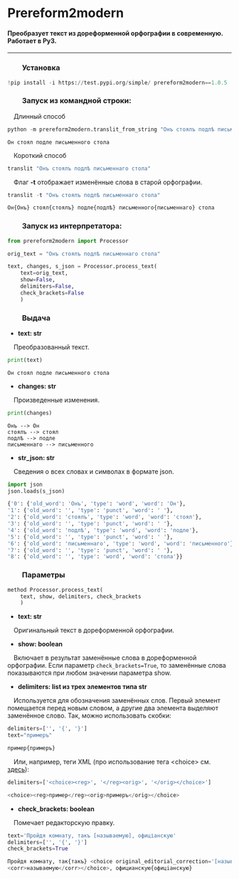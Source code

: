 # Prereform2modern
#### Преобразует текст из дореформенной орфографии в современную. Работает в Py3.
---
### &emsp;&emsp;Установка
```python
!pip install -i https://test.pypi.org/simple/ prereform2modern==1.0.5
```

### &emsp;&emsp;Запуск из командной строки:
&emsp;Длинный способ
```python
python -m prereform2modern.translit_from_string "Онъ стоялъ подлѣ письменнаго стола"
```
```
Он стоял подле письменного стола
```

&emsp;Короткий способ
```python
translit "Онъ стоялъ подлѣ письменнаго стола"
```

&emsp;Флаг __-t__ отображает изменённые слова в старой орфографии.
```python
translit -t "Онъ стоялъ подлѣ письменнаго стола"
```

```python
Он{Онъ} стоял{стоялъ} подле{подлѣ} письменного{письменнаго} стола
```

### &emsp;&emsp;Запуск из интерпретатора:
```python
from prereform2modern import Processor
```
```python
orig_text = "Онъ стоялъ подлѣ письменнаго стола"
```

```python
text, changes, s_json = Processor.process_text(
    text=orig_text,
    show=False,
    delimiters=False,
    check_brackets=False
    )
```

### &emsp;&emsp;Выдача
* __text: str__

&emsp;Преобразованный текст.

```python
print(text)
```
```
Он стоял подле письменного стола
```

* __changes: str__

&emsp;Произведенные изменения.

```python
print(changes)
```
```
Онъ --> Он
стоялъ --> стоял
подлѣ --> подле
письменнаго --> письменного
```

* __str_json: str__

&emsp;Сведения о всех словах и символах в формате json.

```python
import json
json.loads(s_json)
```
```python
{'0': {'old_word': 'Онъ', 'type': 'word', 'word': 'Он'},
'1': {'old_word': '', 'type': 'punct', 'word': ' '},
'2': {'old_word': 'стоялъ', 'type': 'word', 'word': 'стоял'},
'3': {'old_word': '', 'type': 'punct', 'word': ' '},
'4': {'old_word': 'подлѣ', 'type': 'word', 'word': 'подле'},
'5': {'old_word': '', 'type': 'punct', 'word': ' '},
'6': {'old_word': 'письменнаго', 'type': 'word', 'word': 'письменного'},
'7': {'old_word': '', 'type': 'punct', 'word': ' '},
'8': {'old_word': '', 'type': 'word', 'word': 'стола'}}
```


### &emsp;&emsp;Параметры
```python
method Processor.process_text(
    text, show, delimiters, check_brackets
    )
```
* __text: str__

&emsp;Оригинальный текст в дореформенной орфографии.

* __show: boolean__

&emsp;Включает в результат заменённые слова в дореформенной орфографии. Если параметр `check_brackets=True`, то заменённые слова показываются при любом значении параметра show.

* __delimiters: list из трех элементов типа str__

&emsp;Используется для обозначения заменённых слов. Первый элемент помещается перед новым словом, а другие два элемента выделяют заменённое слово. Так, можно использовать скобки:
```python
delimiters=['', '{', '}']
text="примеръ"
```
```python
пример{примеръ}
```

&emsp;Или, например, теги XML (про использование тега \<choice> см. [здесь](https://en.wikipedia.org/wiki/Text_Encoding_Initiative#Choice_tag)):
```python
delimiters=['<choice><reg>', '</reg><orig>', '</orig></choice>']
```
```python
<choice><reg>пример</reg><orig>примеръ</orig></choice>
```

* __check_brackets: boolean__

&emsp;Помечает редакторскую правку.
```python
text='Пройдя комнату, такъ [называемую], офиціанскую'
delimiters=['', '{', '}']
check_brackets=True
```
```python
Пройдя комнату, так{такъ} <choice original_editorial_correction='[называемую]'><sic></sic>
<corr>называемую</corr></choice>, официанскую{офицiанскую}
```
